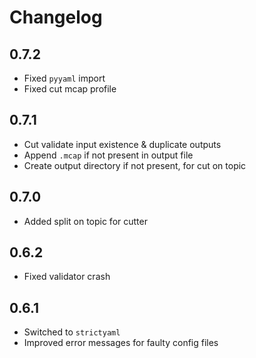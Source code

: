 # Changelog

## 0.7.2

- Fixed `pyyaml` import
- Fixed cut mcap profile

## 0.7.1

- Cut validate input existence & duplicate outputs
- Append `.mcap` if not present in output file
- Create output directory if not present, for cut on topic

## 0.7.0

- Added split on topic for cutter

## 0.6.2

- Fixed validator crash

## 0.6.1

- Switched to `strictyaml`
- Improved error messages for faulty config files
